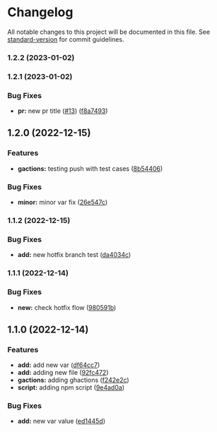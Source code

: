 # Changelog

All notable changes to this project will be documented in this file. See [standard-version](https://github.com/conventional-changelog/standard-version) for commit guidelines.

### 1.2.2 (2023-01-02)

### 1.2.1 (2023-01-02)


### Bug Fixes

* **pr:** new pr title ([#13](https://github.com/shrouti1507/ShroutiGangopadhyay/issues/13)) ([f8a7493](https://github.com/shrouti1507/ShroutiGangopadhyay/commit/f8a749330be9d8caa2b77a9f3a9921a73676adb4))

## 1.2.0 (2022-12-15)


### Features

* **gactions:** testing push with test cases ([8b54406](https://github.com/shrouti1507/ShroutiGangopadhyay/commit/8b54406d0c726b780f7f7394c40f674797a09f19))


### Bug Fixes

* **minor:** minor var fix ([26e547c](https://github.com/shrouti1507/ShroutiGangopadhyay/commit/26e547cd0a7e483070b9d78e6952f3e447f2290f))

### 1.1.2 (2022-12-15)


### Bug Fixes

* **add:** new hotfix branch test ([da4034c](https://github.com/shrouti1507/ShroutiGangopadhyay/commit/da4034c661d9724c13e6c2390c52affcd3d2b8b4))

### 1.1.1 (2022-12-14)


### Bug Fixes

* **new:** check hotfix flow ([980591b](https://github.com/shrouti1507/ShroutiGangopadhyay/commit/980591b5ac8b696a22fd3c17fa7c4982581d2207))

## 1.1.0 (2022-12-14)


### Features

* **add:** add new var ([df64cc7](https://github.com/shrouti1507/ShroutiGangopadhyay/commit/df64cc735da71c43f53e1767cf44e521f112ed3d))
* **add:** adding new file ([92fc472](https://github.com/shrouti1507/ShroutiGangopadhyay/commit/92fc472eac41d05c74e16056c33eef2ad0c009e8))
* **gactions:** adding ghactions ([f242e2c](https://github.com/shrouti1507/ShroutiGangopadhyay/commit/f242e2cde2684eaaa73afeb86e6cdfe922098459))
* **script:** adding npm script ([9e4ad0a](https://github.com/shrouti1507/ShroutiGangopadhyay/commit/9e4ad0adddb01aedfde3c536543e31eb6ea5cece))


### Bug Fixes

* **add:** new var value ([ed1445d](https://github.com/shrouti1507/ShroutiGangopadhyay/commit/ed1445d31a5495ef71086da8e2ba7d58f574e5d4))
